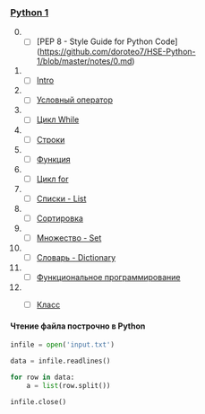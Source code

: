 ### [Python 1](http://wiki.cs.hse.ru/Основы_и_методология_программирования_на_ПМИ_2018/2019_(основной_поток,_1_модуль))

0. - [ ] [PEP 8 - Style Guide for Python Code] (https://github.com/doroteo7/HSE-Python-1/blob/master/notes/0.md)
1. - [ ] [Intro](https://github.com/doroteo7/HSE-Python-1/blob/master/notes/1.md)
2. - [ ] [Условный оператор](https://github.com/doroteo7/HSE-Python-1/blob/master/notes/2.md)
3. - [ ] [Цикл While](https://github.com/doroteo7/HSE-Python-1/blob/master/notes/3.md)
4. - [ ] [Строки](https://github.com/doroteo7/HSE-Python-1/blob/master/notes/4.md)
5. - [ ] [Функция](https://github.com/doroteo7/HSE-Python-1/blob/master/notes/5.md)
6. - [ ] [Цикл for](https://github.com/doroteo7/HSE-Python-1/blob/master/notes/6.md)
7. - [ ] [Списки - List](https://github.com/doroteo7/HSE-Python-1/blob/master/notes/7.md)
8. - [ ] [Сортировка](https://github.com/doroteo7/HSE-Python-1/blob/master/notes/8.md)
9. - [ ] [Множество - Set](https://github.com/doroteo7/HSE-Python-1/blob/master/notes/9.md)
10. - [ ] [Словарь - Dictionary](https://github.com/doroteo7/HSE-Python-1/blob/master/notes/10.md)
11. - [ ] [Функциональное программирование](https://github.com/doroteo7/HSE-Python-1/blob/master/notes/11.md)
12. - [ ] [Класс](https://github.com/doroteo7/HSE-Python-1/blob/master/notes/12.md)

 


#### Чтение файла построчно в Python

```python
infile = open('input.txt')

data = infile.readlines()

for row in data:
    a = list(row.split())

infile.close()
```
